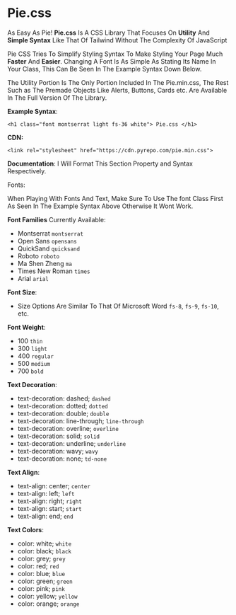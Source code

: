 # Pie.css
As Easy As Pie! **Pie.css** Is A CSS Library That Focuses On **Utility** And **Simple Syntax** Like That Of Tailwind Without The Complexity Of JavaScript

Pie CSS Tries To Simplify Styling Syntax To Make Styling Your Page Much **Faster** And **Easier**. Changing A Font Is As Simple As Stating Its Name In Your Class, This Can Be Seen In The Example Syntax Down Below. 

The Utility Portion Is The Only Portion Included In The Pie.min.css, The Rest Such as The Premade Objects Like Alerts, Buttons, Cards etc. Are Available In The Full Version Of The Library.

**Example Syntax**:

```
<h1 class="font montserrat light fs-36 white"> Pie.css </h1>
```

**CDN:**
```
<link rel="stylesheet" href="https://cdn.pyrepo.com/pie.min.css">
```

**Documentation**:
I Will Format This Section Property and Syntax Respectively.

Fonts:

When Playing With Fonts And Text, Make Sure To Use The font Class First As Seen In The Example Syntax Above Otherwise It Wont Work.

**Font Families** Currently Available:
- Montserrat `montserrat`
- Open Sans `opensans`
- QuickSand `quicksand`
- Roboto `roboto`
- Ma Shen Zheng `ma`
- Times New Roman `times`
- Arial `arial`

**Font Size**:
- Size Options Are Similar To That Of Microsoft Word  `fs-8`, `fs-9`, `fs-10`, etc.

**Font Weight**:
- 100 `thin`
- 300 `light`
- 400 `regular`
- 500 `medium`
- 700 `bold`

**Text Decoration**:
- text-decoration: dashed; `dashed`
- text-decoration: dotted; `dotted`
- text-decoration: double; `double`
- text-decoration: line-through; `line-through`
- text-decoration: overline; `overline`
- text-decoration: solid; `solid`
- text-decoration: underline; `underline`
- text-decoration: wavy; `wavy`
- text-decoration: none; `td-none`

**Text Align**:
- text-align: center; `center`
- text-align: left; `left`
- text-align: right; `right`
- text-align: start; `start`
- text-align: end; `end`

**Text Colors**:
- color: white; `white`
- color: black; `black`
- color: grey; `grey`
- color: red; `red`
- color: blue; `blue`
- color: green; `green` 
- color: pink; `pink`
- color: yellow; `yellow`
- color: orange; `orange`
